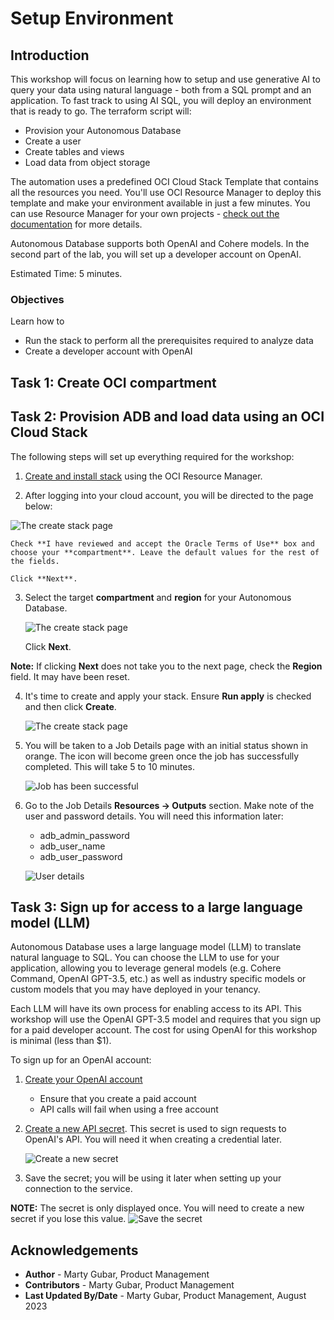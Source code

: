 # Setup Environment
## Introduction

This workshop will focus on learning how to setup and use generative AI to query your data using natural language - both from a SQL prompt and an application. To fast track to using AI SQL, you will deploy an environment that is ready to go. The terraform script will:

* Provision your Autonomous Database
* Create a user
* Create tables and views
* Load data from object storage

The automation uses a predefined OCI Cloud Stack Template that contains all the resources you need. You'll use OCI Resource Manager to deploy this template and make your environment available in just a few minutes. You can use Resource Manager for your own projects - [check out the documentation](https://docs.oracle.com/en-us/iaas/Content/ResourceManager/Concepts/resourcemanager.htm) for more details.

Autonomous Database supports both OpenAI and Cohere models. In the second part of the lab, you will set up a developer account on OpenAI.

Estimated Time: 5 minutes.

### Objectives

Learn how to
* Run the stack to perform all the prerequisites required to analyze data
* Create a developer account with OpenAI

## Task 1: Create OCI compartment
[](include:iam-compartment-create-body.md)

## Task 2: Provision ADB and load data using an OCI Cloud Stack

The following steps will set up everything required for the workshop:


1. [Create and install stack](https://cloud.oracle.com/resourcemanager/stacks/create?region=home&zipUrl=https://github.com/oracle-devrel/terraform-oci-oracle-cloud-foundation/releases/download/v1.0.0/Deploy-Autonomous-Database-and-the-MovieStream-data-sets-for-Oracle-LiveLabs-RM.zip&zipUrlVariables={&quot;tag&quot;:&quot;gen-ai&quot;,&quot;run\_post\_load_procedures&quot;:&quot;true&quot;,&quot;db\_name&quot;:&quot;myquickstart&quot;}) using the OCI Resource Manager.

2. After logging into your cloud account, you will be directed to the page below: 

  ![The create stack page](./images/create-stack.png "")

    Check **I have reviewed and accept the Oracle Terms of Use** box and choose your **compartment**. Leave the default values for the rest of the fields. 
    
    Click **Next**.

3. Select the target **compartment** and **region** for your Autonomous Database. 

    ![The create stack page](./images/stack-info.png "")

    Click **Next**. 

  **Note:** If clicking **Next** does not take you to the next page, check the **Region** field. It may have been reset.

4. It's time to create and apply your stack. Ensure **Run apply** is checked and then click **Create**.

    ![The create stack page](./images/click-create.png "")

5. You will be taken to a Job Details page with an initial status shown in orange. The icon will become green once the job has successfully completed. This will take 5 to 10 minutes.

    ![Job has been successful](./images/stack-success.png "")

6. Go to the Job Details **Resources -> Outputs** section. Make note of the user and password details. You will need this information later:
    * adb\_admin\_password
    * adb\_user\_name
    * adb\_user\_password

    ![User details](./images/output.png "")

## Task 3: Sign up for access to a large language model (LLM)
Autonomous Database uses a large language model (LLM) to translate natural language to SQL. You can choose the LLM to use for your application, allowing you to leverage general models (e.g. Cohere Command, OpenAI GPT-3.5, etc.) as well as industry specific models or custom models that you may have deployed in your tenancy. 

Each LLM will have its own process for enabling access to its API. This workshop will use the OpenAI GPT-3.5 model and requires that you sign up for a paid developer account. The cost for using OpenAI for this workshop is minimal (less than $1).

To sign up for an OpenAI account:

1. [Create your OpenAI account](https://platform.openai.com/signup?launch)
    * Ensure that you create a paid account
    * API calls will fail when using a free account

2. [Create a new API secret](https://platform.openai.com/account/api-keys). This secret is used to sign requests to OpenAI's API. You will need it when creating a credential later.

    ![Create a new secret](images/create-secret.png "Create secret")
  
3. Save the secret; you will be using it later when setting up your connection to the service. 

  **NOTE:** The secret is only displayed once. You will need to create a new secret if you lose this value.
  ![Save the secret](images/capture-secret.png)

## Acknowledgements
  * **Author** - Marty Gubar, Product Management
  * **Contributors** -  Marty Gubar, Product Management
* **Last Updated By/Date** - Marty Gubar, Product Management, August 2023